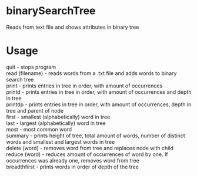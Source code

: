 # binarySearchTree
Reads from text file and shows attributes in binary tree

# Usage
quit - stops program  
read (filename) -  reads words from a .txt file and adds words to binary search tree  
print - prints entries in tree in order, with amount of occurrences  
printd - prints entries in tree in order, with amount of occurrences and depth in tree  
printdp - prints entries in tree in order, with amount of occurrences, depth in tree and parent of node  
first - smallest (alphabetically) word in tree  
last - largest (alphabetically) word in tree  
most - most common word  
summary - prints height of tree, total amount of words, number of distinct words and smallest and largest words in tree  
delete (word) - removes word from tree and replaces node with child  
reduce (word) - reduces amount of occurrences of word by one. If occurrences was already one, removes word from tree  
breadthfirst - prints words in order of depth of the tree  
